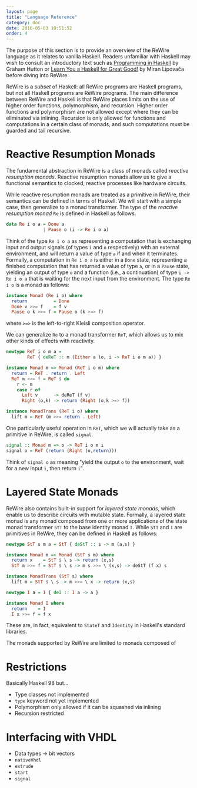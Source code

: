```yaml
---
layout: page
title: "Language Reference"
category: doc
date: 2016-05-03 10:51:52
order: 4
---
```


The purpose of this section is to provide an overview of the ReWire language as it relates to vanilla Haskell. Readers unfamiliar with Haskell may wish to consult an introductory text such as [Programming in Haskell](http://www.cs.nott.ac.uk/~pszgmh/book.html) by Graham Hutton or [Learn You a Haskell for Great Good!](http://learnyouahaskell.com) by Miran Lipovača before diving into ReWire.

ReWire is a _subset_ of Haskell: all ReWire programs are Haskell programs, but not all Haskell programs are ReWire programs. The main difference between ReWire and Haskell is that ReWire places limits on the use of higher order functions, polymorphism, and recursion. Higher order functions and polymorphism are not allowed except where they can be eliminated via inlining. Recursion is only allowed for functions and computations in a certain class of monads, and such computations must be guarded and tail recursive.

# Reactive Resumption Monads

The fundamental abstraction in ReWire is a class of monads called _reactive resumption monads_. Reactive resumption monads allow us to give a functional semantics to clocked, reactive processes like hardware circuits.

While reactive resumption monads are treated as a primitive in ReWire, their semantics can be defined in terms of Haskell. We will start with a simple case, then generalize to a monad transformer. The type of the _reactive resumption monad_ `Re` is defined in Haskell as follows.

```haskell
data Re i o a = Done a
              | Pause o (i -> Re i o a)
```

Think of the type `Re i o a` as representing a computation that is exchanging input and output signals (of types `i` and `o` respectively) with an external environment, and will return a value of type `a` if and when it terminates. Formally, a computation in `Re i o a` is either in a `Done` state, representing a finished computation that has returned a value of type `a`, or in a `Pause` state, yielding an output of type `o` and a function (i.e., a continuation) of type `i -> Re i o a` that is waiting for the next input from the environment. The type `Re i o` is a monad as follows:

```haskell
instance Monad (Re i o) where
  return          = Done
  Done v >>= f    = f v
  Pause o k >>= f = Pause o (k >=> f)
```

where `>=>` is the left-to-right Kleisli composition operator.

We can generalize `Re` to a monad transformer `ReT`, which allows us to mix other kinds of effects with reactivity.

```haskell
newtype ReT i o m a =
        ReT { deReT :: m (Either a (o, i -> ReT i o m a)) }

instance Monad m => Monad (ReT i o m) where
  return = ReT . return . Left
  ReT m >>= f = ReT $ do
    r <- m
    case r of
      Left v      -> deReT (f v)
      Right (o,k) -> return (Right (o,k >=> f))

instance MonadTrans (ReT i o) where
  lift m = ReT (m >>= return . Left)
```

One particularly useful operation in `ReT`, which we will actually take as a primitive in ReWire, is called `signal`.

```haskell
signal :: Monad m => o -> ReT i o m i
signal o = ReT (return (Right (o,return)))
```

Think of `signal o` as meaning "yield the output `o` to the environment, wait for a new input `i`, then return `i`".

# Layered State Monads

ReWire also contains built-in support for _layered state monads_, which enable us to describe circuits with mutable state. Formally, a layered state monad is any monad composed from one or more applications of the state monad transformer `StT` to the base identity monad `I`. While `StT` and `I` are primitives in ReWire, they can be defined in Haskell as follows:

```haskell
newtype StT s m a = StT { deStT :: s -> m (a,s) }

instance Monad m => Monad (StT s m) where
  return x    = StT $ \ s -> return (x,s)
  StT m >>= f = StT $ \ s -> m s >>= \ (x,s) -> deStT (f x) s

instance MonadTrans (StT s) where
  lift m = StT $ \ s -> m >>= \ x -> return (x,s)

newtype I a = I { deI :: I a -> a }

instance Monad I where
  return    = I
  I x >>= f = f x
```

These are, in fact, equivalent to `StateT` and `Identity` in Haskell's standard libraries.

The monads supported by ReWire are limited to monads composed of 

# Restrictions

Basically Haskell 98 but...

* Type classes not implemented
* `type` keyword not yet implemented
* Polymorphism only allowed if it can be squashed via inlining
* Recursion restricted

# Interfacing with VHDL

* Data types -> bit vectors
* `nativeVhdl`
* `extrude`
* `start`
* `signal`
